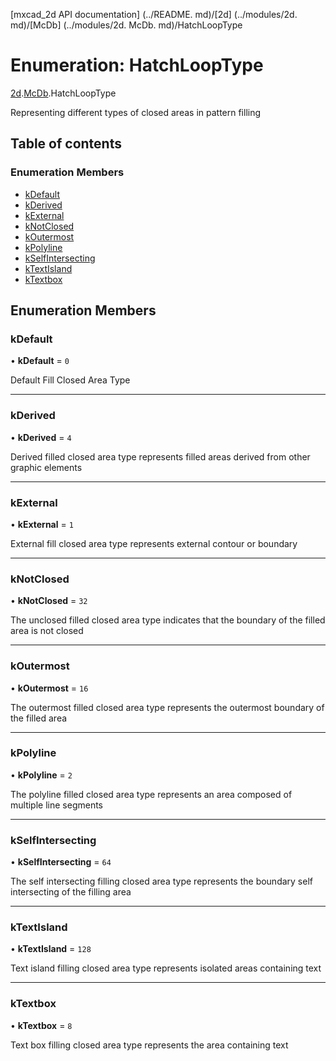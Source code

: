 [mxcad_2d API documentation] (../README. md)/[2d] (../modules/2d. md)/[McDb] (../modules/2d. McDb. md)/HatchLoopType

# Enumeration: HatchLoopType

[2d](../modules/2d.md).[McDb](../modules/2d.McDb.md).HatchLoopType

Representing different types of closed areas in pattern filling

## Table of contents

### Enumeration Members

- [kDefault](2d.McDb.HatchLoopType.md#kdefault)
- [kDerived](2d.McDb.HatchLoopType.md#kderived)
- [kExternal](2d.McDb.HatchLoopType.md#kexternal)
- [kNotClosed](2d.McDb.HatchLoopType.md#knotclosed)
- [kOutermost](2d.McDb.HatchLoopType.md#koutermost)
- [kPolyline](2d.McDb.HatchLoopType.md#kpolyline)
- [kSelfIntersecting](2d.McDb.HatchLoopType.md#kselfintersecting)
- [kTextIsland](2d.McDb.HatchLoopType.md#ktextisland)
- [kTextbox](2d.McDb.HatchLoopType.md#ktextbox)

## Enumeration Members

### kDefault

• **kDefault** = ``0``

Default Fill Closed Area Type

___

### kDerived

• **kDerived** = ``4``

Derived filled closed area type represents filled areas derived from other graphic elements

___

### kExternal

• **kExternal** = ``1``

External fill closed area type represents external contour or boundary

___

### kNotClosed

• **kNotClosed** = ``32``

The unclosed filled closed area type indicates that the boundary of the filled area is not closed

___

### kOutermost

• **kOutermost** = ``16``

The outermost filled closed area type represents the outermost boundary of the filled area

___

### kPolyline

• **kPolyline** = ``2``

The polyline filled closed area type represents an area composed of multiple line segments

___

### kSelfIntersecting

• **kSelfIntersecting** = ``64``

The self intersecting filling closed area type represents the boundary self intersecting of the filling area

___

### kTextIsland

• **kTextIsland** = ``128``

Text island filling closed area type represents isolated areas containing text

___

### kTextbox

• **kTextbox** = ``8``

Text box filling closed area type represents the area containing text
